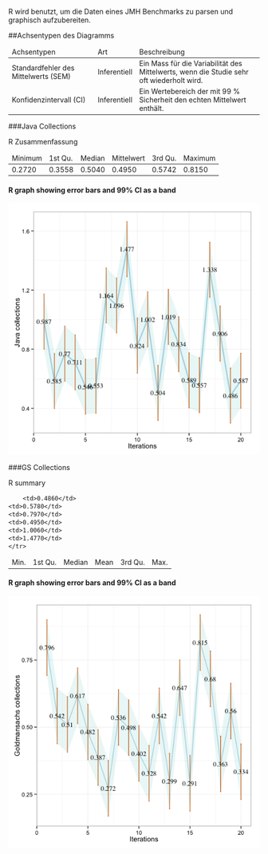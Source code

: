 R wird benutzt, um die Daten eines JMH Benchmarks zu parsen und graphisch aufzubereiten.


##Achsentypen des Diagramms

<table>
    <thead>
    <tr>
         <td>Achsentypen</td>
         <td>Art</td>
         <td>Beschreibung</td>
    </tr>
    </thead>
    <tr>
        <td>Standardfehler des Mittelwerts (SEM)</td>
        <td>Inferentiell</td>
        <td>Ein Mass für die Variabilität des Mittelwerts, wenn die Studie sehr oft wiederholt wird.</td>
    </tr>
    <tr>
        <td>Konfidenzintervall (CI)</td>
        <td>Inferentiell</td>
        <td>Ein Wertebereich der mit 99 % Sicherheit den echten Mittelwert enthält.</td>
    </tr>
</table>

###Java Collections

R Zusammenfassung

<table>
    <thead>
    <tr>
         <td>Minimum</td>
         <td>1st Qu.</td>
         <td>Median</td>
         <td>Mittelwert</td>
         <td>3rd Qu.</td>
         <td>Maximum</td>
    </tr>
    </thead>
    <tr>
        <td> 0.2720</td>
    <td>0.3558</td>
    <td>0.5040</td>
    <td>0.4950</td>
    <td>0.5742</td>
    <td>0.8150</td>
    </tr>
</table>


#### R graph showing error bars and 99% CI as a band

![Alt text](ggplotjc.png)

###GS Collections

R summary

<table>
    <thead>
    <tr>
         <td>Min.</td>
         <td>1st Qu.</td>
         <td>Median</td>
         <td>Mean</td>
         <td>3rd Qu.</td>
         <td>Max.</td>
    </tr>
    </thead>
    <tr>

        <td>0.4860</td>
    <td>0.5780</td>
    <td>0.7970</td>
    <td>0.4950</td>
    <td>1.0060</td>
    <td>1.4770</td>
    </tr>
</table>

#### R graph showing error bars and 99% CI as a band


![Alt text](ggplotgc.png)
